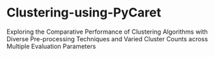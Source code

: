 # Clustering-using-PyCaret
Exploring the Comparative Performance of Clustering Algorithms with Diverse Pre-processing Techniques and Varied Cluster Counts across Multiple Evaluation Parameters
